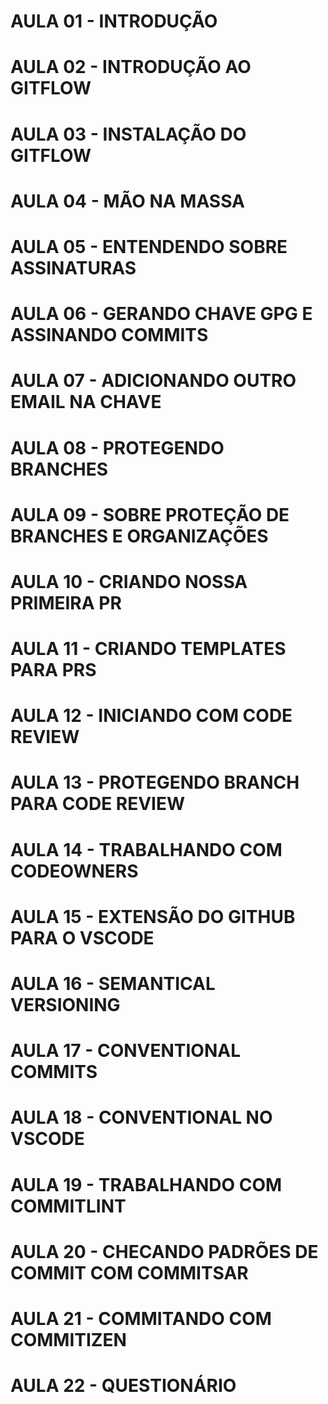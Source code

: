 # AULA 01 - INTRODUÇÃO

# AULA 02 - INTRODUÇÃO AO GITFLOW

# AULA 03 - INSTALAÇÃO DO GITFLOW

# AULA 04 - MÃO NA MASSA

# AULA 05 - ENTENDENDO SOBRE ASSINATURAS

# AULA 06 - GERANDO CHAVE GPG E ASSINANDO COMMITS

# AULA 07 - ADICIONANDO OUTRO EMAIL NA CHAVE

# AULA 08 - PROTEGENDO BRANCHES

# AULA 09 - SOBRE PROTEÇÃO DE BRANCHES E ORGANIZAÇÕES

# AULA 10 - CRIANDO NOSSA PRIMEIRA PR

# AULA 11 - CRIANDO TEMPLATES PARA PRS

# AULA 12 - INICIANDO COM CODE REVIEW

# AULA 13 - PROTEGENDO BRANCH PARA CODE REVIEW

# AULA 14 - TRABALHANDO COM CODEOWNERS

# AULA 15 - EXTENSÃO DO GITHUB PARA O VSCODE

# AULA 16 - SEMANTICAL VERSIONING

# AULA 17 - CONVENTIONAL COMMITS

# AULA 18 - CONVENTIONAL NO VSCODE

# AULA 19 - TRABALHANDO COM COMMITLINT

# AULA 20 - CHECANDO PADRÕES DE COMMIT COM COMMITSAR

# AULA 21 - COMMITANDO COM COMMITIZEN

# AULA 22 - QUESTIONÁRIO
